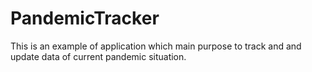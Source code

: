 # PandemicTracker
This is an example of application which main purpose to track and and update data of current pandemic situation.
